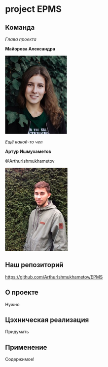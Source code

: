 # project EPMS
## Команда

*Глава проекта*

**Майорова Александра**

![alt text](1.jpg)

*Ещё какой-то чел*

**Артур Ишмухаметов**

@ArthurIshmukhametov

![alt text](2.jpg)
## Наш репозиторий

https://github.com/ArthurIshmukhametov/EPMS

## О проекте
Нужно
## Цэхническая реализация
Придумать
## Применение
Содержимое!

